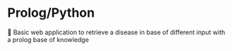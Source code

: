 # Prolog/Python 
:hospital: Basic web application to retrieve a disease in base of different input with a prolog base of knowledge
